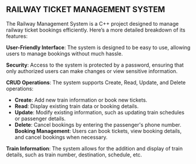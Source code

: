 ## RAILWAY TICKET MANAGEMENT SYSTEM 
The Railway Management System is a C++ project designed to manage railway ticket bookings efficiently. Here’s a more detailed breakdown of its features:

**User-Friendly Interface**: The system is designed to be easy to use, allowing users to manage bookings without much hassle.

**Security**: Access to the system is protected by a password, ensuring that only authorized users can make changes or view sensitive information.

**CRUD Operations**: The system supports Create, Read, Update, and Delete operations:

+ **Create**: Add new train information or book new tickets.
+ **Read**: Display existing train data or booking details.
+ **Update**: Modify existing information, such as updating train schedules or passenger details.
+ **Delete**: Cancel bookings by entering the passenger's phone number.
  **Booking Management**: Users can book tickets, view booking details, and cancel bookings when necessary.

**Train Information**: The system allows for the addition and display of train details, such as train number, destination, schedule, etc.
